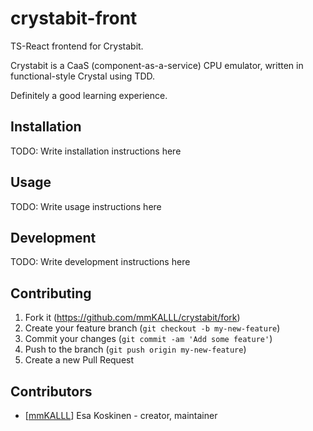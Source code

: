 # crystabit-front

TS-React frontend for Crystabit.

Crystabit is a CaaS (component-as-a-service) CPU emulator, written in functional-style Crystal using TDD.

Definitely a good learning experience.

## Installation

TODO: Write installation instructions here

## Usage

TODO: Write usage instructions here

## Development

TODO: Write development instructions here

## Contributing

1. Fork it (<https://github.com/mmKALLL/crystabit/fork>)
2. Create your feature branch (`git checkout -b my-new-feature`)
3. Commit your changes (`git commit -am 'Add some feature'`)
4. Push to the branch (`git push origin my-new-feature`)
5. Create a new Pull Request

## Contributors

- \[[mmKALLL](https://github.com/mmKALLL)\] Esa Koskinen - creator, maintainer
